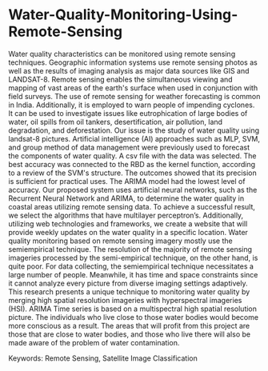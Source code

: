 # Water-Quality-Monitoring-Using-Remote-Sensing
Water quality characteristics can be monitored using remote sensing techniques. Geographic information systems use remote sensing photos as well as the results of imaging analysis as major data sources like GIS and LANDSAT-8. Remote sensing enables the simultaneous viewing and mapping of vast areas of the earth's surface when used in conjunction with field surveys. The use of remote sensing for weather forecasting is common in India. Additionally, it is employed to warn people of impending cyclones. It can be used to investigate issues like eutrophication of large bodies of water, oil spills from oil tankers, desertification, air pollution, land degradation, and deforestation. Our issue is the study of water quality using landsat-8 pictures. Artificial intelligence (AI) approaches such as MLP, SVM, and group method of data management were previously used to forecast the components of water quality. A csv file with the data was selected. The best accuracy was connected to the RBD as the kernel function, according to a review of the SVM's structure. The outcomes showed that its precision is sufficient for practical uses. The ARIMA model had the lowest level of accuracy. Our proposed system uses artificial neural networks, such as the Recurrent Neural Network and ARIMA, to determine the water quality in coastal areas utilizing remote sensing data. To achieve a successful result, we select the algorithms that have multilayer perceptron’s. Additionally, utilizing web technologies and frameworks, we create a website that will provide weekly updates on the water quality in a specific location. Water quality monitoring based on remote sensing imagery mostly use the semiempirical technique. The resolution of the majority of remote sensing imageries processed by the semi-empirical technique, on the other hand, is quite poor. For data collecting, the semiempirical technique necessitates a large number of people. Meanwhile, it has time and space constraints since it cannot analyze every picture from diverse imaging settings adaptively. This research presents a unique technique to monitoring water quality by merging high spatial resolution imageries with hyperspectral imageries (HSI). ARIMA Time series is based on a multispectral high spatial resolution picture. The individuals who live close to those water bodies would become more conscious as a result. The areas that will profit from this project are those that are close to water bodies, and those who live there will also be made aware of the problem of water contamination.

Keywords: Remote Sensing, Satellite Image Classification
